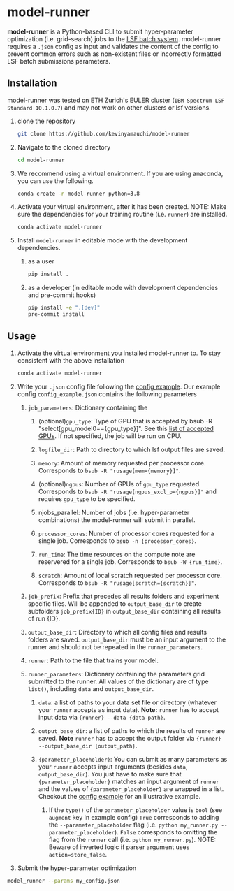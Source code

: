# model-runner
**model-runner** is a Python-based CLI to submit hyper-parameter optimization (i.e. grid-search) jobs to the [LSF batch system](https://www.bsc.es/support/LSF/old-9.1.1/lsf_programmer/index.htm?batch_programmer_lsf.html~main). model-runner requires a `.json` config as input and validates the content of the config to prevent common errors such as non-existent files or incorrectly formatted LSF batch submissions parameters.

## Installation
model-runner was tested on ETH Zurich's EULER cluster (`IBM Spectrum LSF Standard 10.1.0.7`) and may not work on other clusters or lsf versions.

1) clone the repository

    ```bash
    git clone https://github.com/kevinyamauchi/model-runner
    ```

2) Navigate to the cloned directory

    ```bash
    cd model-runner
    ```

3) We recommend using a virtual environment. If you are using anaconda, you can use the following.

    ```bash
    conda create -n model-runner python=3.8
    ```

4) Activate your virtual environment, after it has been created. NOTE: Make sure the dependencies for your
training routine (i.e. `runner`) are installed.

    ```bash
    conda activate model-runner
    ```

5) Install `model-runner` in editable mode with the development dependencies.

    1) as a user

        ```bash
        pip install .
        ```
    2) as a developer (in editable mode with development dependencies and pre-commit hooks)
 
        ```bash
        pip install -e ".[dev]"
        pre-commit install
        ```

## Usage
1) Activate the virtual environment you installed model-runner to. To stay consistent with the above installation

    ```bash
    conda activate model-runner
    ```

2) Write your `.json` config file following the [config example](./examples/config_example.json). Our example config `config_example.json` contains the following parameters

    1) `job_parameters`: Dictionary containing the 
        1) (optional)`gpu_type`: Type of GPU that is accepted by bsub -R "select[gpu_model0=={gpu_type}]". See
        this [list of accepted GPUs](https://scicomp.ethz.ch/wiki/Getting_started_with_GPUs#Available_GPU_node_types). If not specified, the job will be run on CPU.

        2) `logfile_dir`: Path to directory to which lsf output files are saved.

        3) `memory`: Amount of memory requested per processor core. Corresponds to `bsub -R "rusage[mem={memory}]"`.

        4) (optional)`ngpus`: Number of GPUs of `gpu_type` requested. Corresponds to `bsub -R "rusage[ngpus_excl_p={ngpus}]"` and requires `gpu_type` to be specified.

        5) njobs_parallel: Number of jobs (i.e. hyper-parameter combinations) the model-runner will submit in parallel.

        6) `processor_cores`: Number of processor cores requested for a single job. Corresponds to `bsub -n {processor_cores}`.

        7) `run_time`: The time resources on the compute note are reservered for a single job. Corresponds to `bsub -W {run_time}`.

        8) `scratch`: Amount of local scratch requested per processor core. Corresponds to `bsub -R "rusage[scratch={scratch}]"`.

    2) `job_prefix`: Prefix that precedes all results folders and experiment specific files. Will be appended to
    `output_base_dir` to create subfolders `job_prefix{ID}` in `output_base_dir` containing all results of run
    {ID}.

    3) `output_base_dir`: Directory to which all config files and results folders are saved. `output_base_dir`
    must be an input argument to the runner and should not be repeated in the `runner_parameters`.

    4) `runner`: Path to the file that trains your model.

    5) `runner_parameters`: Dictionary containing the parameters grid submitted to the runner. All values of the
    dictionary are of type `list()`, including `data` and `output_base_dir`.
        1) `data`: a list of paths to your data set file or directory (whatever your `runner` accepts as input
        data). **Note:** `runner` has to accept input data via `{runner} --data {data-path}`.

        2) `output_base_dir`: a list of paths to which the results of `runner` are saved. **Note** `runner` has
        to accept the output folder via `{runner} --output_base_dir {output_path}`.

        3) `{parameter_placeholder}`: You can submit as many parameters as your `runner` accepts input arguments (besides `data`, `output_base_dir`). You just have to make sure that `{parameter_placeholder}` matches an input argument of `runner` and the values of `{parameter_placeholder}` are wrapped in a list. Checkout the [config example](./examples/config_example.json) for an illustrative example.
            1) If the `type()` of the `parameter_placeholder` value is `bool` (see `augment` key in example config)
            `True` corresponds to adding the `--parameter_placeholder` flag (i.e. `python my_runner.py
            --parameter_placeholder`). `False` corresponds to omitting the flag from the `runner` call (i.e. `python
            my_runner.py`). NOTE: Beware of inverted logic if parser argument uses `action=store_false`.

3) Submit the hyper-parameter optimization

```bash
model_runner --params my_config.json
```


